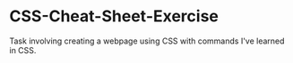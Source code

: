 # CSS-Cheat-Sheet-Exercise
Task involving creating a webpage using CSS with commands I've learned in CSS.
